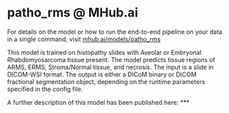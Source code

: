 # patho_rms @ MHub.ai

For details on the model or how to run the end-to-end pipeline on your data in a single command, visit [mhub.ai/models/patho_rms](https://mhub.ai/models/patho_rms)

This model is trained on histopathy slides with Aveolar or Embryonal Rhabdomyosarcoma tissue present.  The model predicts tissue regions 
of ARMS, ERMS, Stroma/Normal tissue, and necrosis. The input is a slide in DICOM-WSI format.  The output is either a DICoM binary or DICOM fractional segmentation
object, depending on the runtime parameters specified in the config file. 

A further description of this model has been published here: ***


